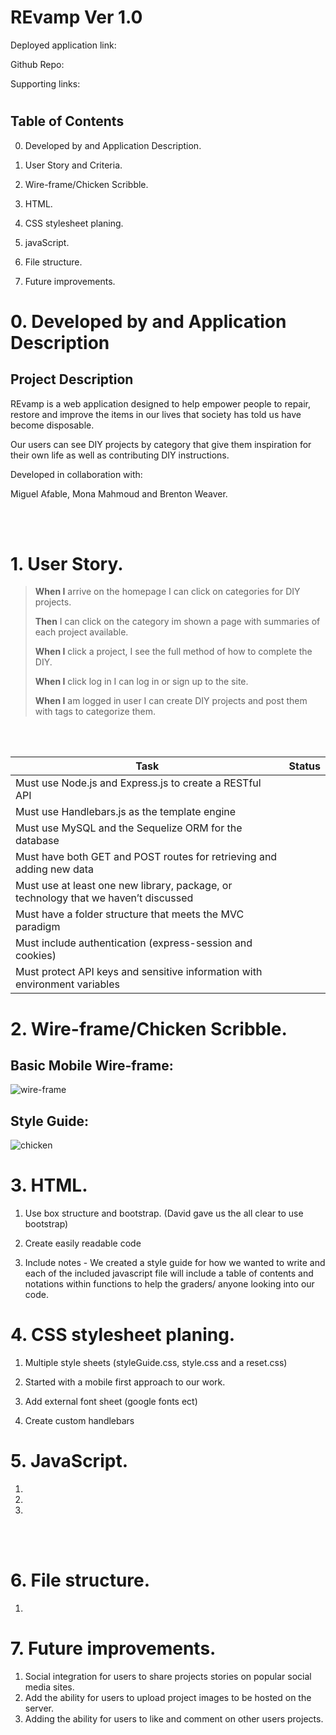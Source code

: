 
# REvamp Ver 1.0


Deployed application link: 

Github Repo: 

Supporting links: 

#


## Table of Contents

  

0. Developed by and Application Description.

1. User Story and Criteria.

2. Wire-frame/Chicken Scribble.

3. HTML.

4. CSS stylesheet planing.

5. javaScript.

6. File structure.

7. Future improvements.

  

# 0. Developed by and Application Description

## Project Description

REvamp is a web application designed to help empower people to repair, restore and improve the items in our lives that society has told us have become disposable.

Our users can see DIY projects by category that give them inspiration for their own life as well as contributing DIY instructions.

Developed in collaboration with:

Miguel Afable, Mona Mahmoud and Brenton Weaver.

  <br>
 <br> 

# 1. User Story.

>
>**When I** arrive on the homepage I can click on categories for DIY projects.
>
>**Then** I can click on the category im shown a page with summaries of each project available.
>
>**When I** click a project, I see the full method of how to complete the DIY.
>
> **When I** click log in I can log in or sign up to the site.
>
>**When I** am logged in user I can create DIY projects and post them with tags to categorize them.

 <br>
 <br>

  

| Task | Status |
|--|--|
| Must use Node.js and Express.js to create a RESTful API |  |
| Must use Handlebars.js as the template engine |  |
| Must use MySQL and the Sequelize ORM for the database | |
| Must have both GET and POST routes for retrieving and adding new data | |
| Must use at least one new library, package, or technology that we haven’t discussed |  |
| Must have a folder structure that meets the MVC paradigm |  |
| Must include authentication (express-session and cookies) ||
| Must protect API keys and sensitive information with environment variables||



# 2. Wire-frame/Chicken Scribble.

## Basic Mobile Wire-frame:
![wire-frame]()

## Style Guide:
![chicken]()

  
  

# 3. HTML.

1. Use box structure and bootstrap. (David gave us the all clear to use bootstrap)

2. Create easily readable code

3. Include notes - We created a style guide for how we wanted to write and each of the included javascript file will include a table of contents and notations within functions to help the graders/ anyone looking into our code.

  

# 4. CSS stylesheet planing.

  

1. Multiple style sheets (styleGuide.css, style.css and a reset.css)

2. Started with a mobile first approach to our work.

3. Add external font sheet (google fonts ect)

4. Create custom handlebars 



# 5. JavaScript.

1. 

2. 

3. 

<br>
<br>

# 6. File structure.

1. 

# 7. Future improvements.


1. Social integration for users to share projects stories on popular social media sites.
2. Add the ability for users to upload project images to be hosted on the server.
3. Adding the ability for users to like and comment on other users projects.
